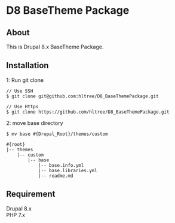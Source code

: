 # D8 BaseTheme Package

## About

This is Drupal 8.x BaseTheme Package.

## Installation

1: Run git clone
```
// Use SSH
$ git clone git@github.com:hltree/D8_BaseThemePackage.git

// Use Https
$ git clone https://github.com/hltree/D8_BaseThemePackage.git 
```
2: move base directory
```
$ mv base #{Drupal_Root}/themes/custom
``` 

```
#{root}
|-- themes
    |-- custom 
        |-- base
            |-- base.info.yml
            |-- base.libraries.yml
            |-- readme.md
```

## Requirement

Drupal 8.x
<br />
PHP 7.x
